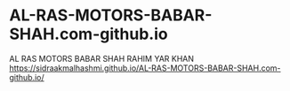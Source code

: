 # AL-RAS-MOTORS-BABAR-SHAH.com-github.io
AL RAS MOTORS BABAR SHAH RAHIM YAR KHAN
 https://sidraakmalhashmi.github.io/AL-RAS-MOTORS-BABAR-SHAH.com-github.io/
